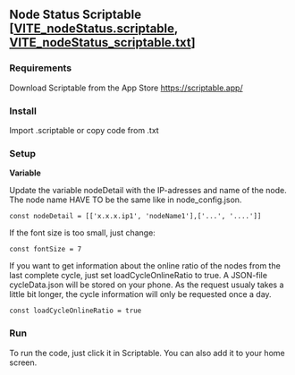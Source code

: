 ## Node Status Scriptable [[VITE_nodeStatus.scriptable](https://github.com/theMoe/vite/blob/main/001_NodeStatusScriptable/VITE_nodeStatus.scriptable), [VITE_nodeStatus_scriptable.txt](https://github.com/theMoe/vite/blob/main/001_NodeStatusScriptable/VITE_nodeStatus_scriptable.txt)]

### Requirements
Download Scriptable from the App Store
https://scriptable.app/

### Install
Import .scriptable or copy code from .txt

### Setup
**Variable**

Update the variable nodeDetail with the IP-adresses and name of the node. The node name HAVE TO be the same like in node_config.json.
```
const nodeDetail = [['x.x.x.ip1', 'nodeName1'],['...', '....']]
```

If the font size is too small, just change:
```
const fontSize = 7
```

If you want to get information about the online ratio of the nodes from the last complete cycle, just set loadCycleOnlineRatio to true. A JSON-file cycleData.json will be stored on your phone. As the request usualy takes a little bit longer, the cycle information will only be requested once a day.
```
const loadCycleOnlineRatio = true
```

### Run
To run the code, just click it in Scriptable. You can also add it to your home screen.